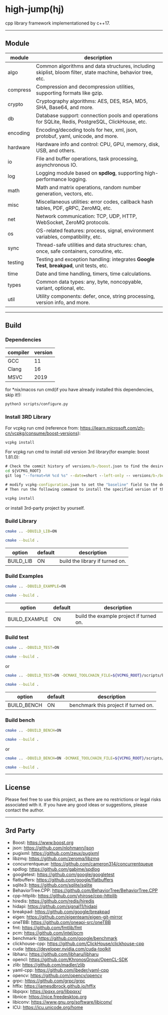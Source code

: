 # high-jump(hj)

cpp library framework implementationed by c++17.

---



## Module

| module   | description                                                  |
| -------- | ------------------------------------------------------------ |
| algo     | Common algorithms and data structures, including skiplist, bloom filter, state machine, behavior tree, etc. |
| compress | Compression and decompression utilities, supporting formats like gzip. |
| crypto   | Cryptography algorithms: AES, DES, RSA, MD5, SHA, Base64, and more. |
| db       | Database support: connection pools and operations for SQLite, Redis, PostgreSQL, ClickHouse, etc. |
| encoding | Encoding/decoding tools for hex, xml, json, protobuf, yaml, unicode, and more. |
| hardware | Hardware info and control: CPU, GPU, memory, disk, USB, and others. |
| io       | File and buffer operations, task processing, asynchronous IO. |
| log      | Logging module based on **spdlog**, supporting high-performance logging. |
| math     | Math and matrix operations, random number generation, vectors, etc. |
| misc     | Miscellaneous utilities: error codes, callback hash tables, PDF, gRPC, ZeroMQ, etc. |
| net      | Network communication: TCP, UDP, HTTP, WebSocket, ZeroMQ protocols. |
| os       | OS-related features: process, signal, environment variables, compatibility, etc. |
| sync     | Thread-safe utilities and data structures: chan, once, safe containers, coroutine, etc. |
| testing  | Testing and exception handling: integrates **Google Test**, **breakpad**, unit tests, etc. |
| time     | Date and time handling, timers, time calculations. |
| types    | Common data types: any, byte, noncopyable, variant, optional, etc. |
| util     | Utility components: defer, once, string processing, version info, and more. |

---



## Build

### Dependencies

| compiler | version         |
| -------- | --------------- |
| GCC      | 11              |
| Clang    | 16              |
| MSVC     | 2019            |

for *nix/macos run cmd(if you have already installed this dependencies, skip it!):

```sh
python3 scripts/configure.py
```

### Install 3RD Library

For vcpkg run cmd (reference from: https://learn.microsoft.com/zh-cn/vcpkg/consume/boost-versions):

```cmd
vcpkg install
```

For vcpkg run cmd to install old version 3rd library(for example: boost 1.81.0):

```cmd
# Check the commit history of versions/b-/boost.json to find the desired version hash
cd ${VCPKG_ROOT}
git log "--format=%H %cd %s" --date=short --left-only -- versions/b-/boost.json 

# modify vcpkg-configuration.json to set the "baseline" field to the desired version hash
# Then run the following command to install the specified version of the library

vcpkg install
```

or install 3rd-party project by yourself.

### Build Library

```sh
cmake .. -DBUILD_LIB=ON

cmake --build .
```

| option    | default | description                     |
| --------- | ------- | ------------------------------- |
| BUILD_LIB | ON      | build the library if turned on. |

### Build Examples

```sh
cmake .. -DBUILD_EXAMPLE=ON

cmake --build .
```

| option        | default | description                             |
| ------------- | ------- | --------------------------------------- |
| BUILD_EXAMPLE | ON      | build the example project if turned on. |

### Build test

```sh
cmake .. -DBUILD_TEST=ON

cmake --build .
```

or

```sh
cmake .. -DBUILD_TEST=ON -DCMAKE_TOOLCHAIN_FILE=${VCPKG_ROOT}/scripts/buildsystems/vcpkg.cmake -DASAN=ON

cmake --build .
```

| option      | default | description                     |
| ----------  | ------- | ------------------------------- |
| BUILD_BENCH | ON      | benchmark this project if turned on. |

### Build bench

```sh
cmake .. -DBUILD_BENCH=ON

cmake --build .
```

or

```sh
cmake .. -DBUILD_BENCH=ON -DCMAKE_TOOLCHAIN_FILE=${VCPKG_ROOT}/scripts/buildsystems/vcpkg.cmake

cmake --build .
```

---



## License

Please feel free to use this project, as there are no restrictions or legal risks associated with it. If you have any good ideas or suggestions, please contact the author.

---



## 3rd Party

- Boost: https://www.boost.org
- json: https://github.com/nlohmann/json
- pugixml: https://github.com/zeux/pugixml
- libzmq: https://github.com/zeromq/libzmq
- concurrentqueue: https://github.com/cameron314/concurrentqueue
- spdlog: https://github.com/gabime/spdlog
- googletest: https://github.com/google/googletest
- flatbuffers: https://github.com/google/flatbuffers
- sqlite3: https://github.com/sqlite/sqlite
- BehaviorTree.CPP: https://github.com/BehaviorTree/BehaviorTree.CPP
- cpp-httplib: https://github.com/yhirose/cpp-httplib
- hiredis: https://github.com/redis/hiredis
- hidapi: https://github.com/signal11/hidapi
- breakpad: https://github.com/google/breakpad
- eigen: https://github.com/eigenteam/eigen-git-mirror
- oneTBB: https://github.com/oneapi-src/oneTBB
- fmt: https://github.com/fmtlib/fmt
- pcm: https://github.com/intel/pcm
- benchmark: https://github.com/google/benchmark
- clickhouse-cpp: https://github.com/ClickHouse/clickhouse-cpp
- cuda: https://developer.nvidia.com/cuda-toolkit
- libharu: https://github.com/libharu/libharu
- opencl: https://github.com/KhronosGroup/OpenCL-SDK
- zlib: https://github.com/madler/zlib
- yaml-cpp: https://github.com/jbeder/yaml-cpp
- opencv: https://github.com/opencv/opencv
- grpc: https://github.com/grpc/grpc
- hffix: https://jamesdbrock.github.io/hffix
- libpqxx: https://pqxx.org/libpqxx/
- libnice: https://nice.freedesktop.org
- libiconv: https://www.gnu.org/software/libiconv/
- ICU: https://icu.unicode.org/home